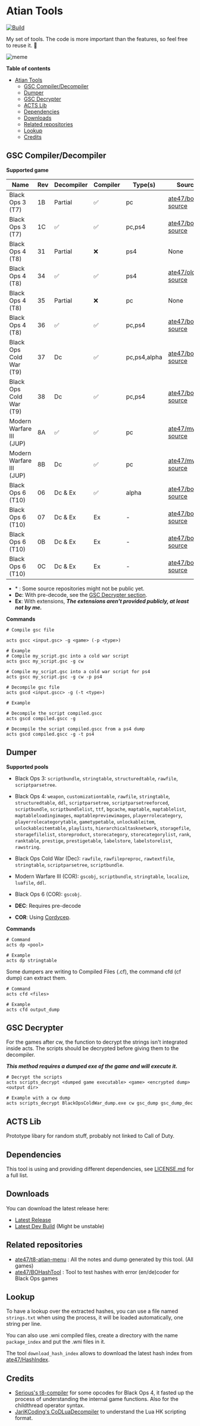# Atian Tools

[![Build](https://github.com/ate47/atian-cod-tools/actions/workflows/build.yml/badge.svg?branch=main)](https://github.com/ate47/atian-cod-tools/actions/workflows/build.yml)

My set of tools. The code is more important than the features, so feel free to reuse it. 🙂

![meme](docs/banner.png)

**Table of contents**

- [Atian Tools](#atian-tools)
	- [GSC Compiler/Decompiler](#gsc-compilerdecompiler)
	- [Dumper](#dumper)
	- [GSC Decrypter](#gsc-decrypter)
	- [ACTS Lib](#acts-lib)
	- [Dependencies](#dependencies)
	- [Downloads](#downloads)
	- [Related repositories](#related-repositories)
	- [Lookup](#lookup)
	- [Credits](#credits)


## GSC Compiler/Decompiler

**Supported game**

| Name                     | Rev | Decompiler | Compiler | Type(s) | Source\* |
| ------------------------ | -------- | ---------- | -------- | ---------| ----- |
| Black Ops 3 (T7)         | 1B       | Partial    | ✅        | pc | [ate47/bo3-source](https://github.com/ate47/bo3-source) |
| Black Ops 3 (T7)         | 1C       | ✅          | ✅        | pc,ps4 | [ate47/bo3-source](https://github.com/ate47/bo3-source) |
| Black Ops 4 (T8)         | 31       | Partial          | ❌        | ps4 | None |
| Black Ops 4 (T8)         | 34       | ✅          | ✅        | ps4 | [ate47/oldcod-source](https://github.com/ate47/oldcod-source) |
| Black Ops 4 (T8)         | 35       | Partial          | ❌        | pc | None |
| Black Ops 4 (T8)         | 36       | ✅          | ✅        | pc,ps4 | [ate47/bo4-source](https://github.com/ate47/bo4-source) |
| Black Ops Cold War (T9)  | 37       | Dc        | ✅        | pc,ps4,alpha| [ate47/bocw-source](https://github.com/ate47/bocw-source) |
| Black Ops Cold War (T9)  | 38       | Dc        | ✅        | pc,ps4| [ate47/bocw-source](https://github.com/ate47/bocw-source) |
| Modern Warfare III (JUP) | 8A       | ✅          | ✅      | pc | [ate47/mwiii-source](https://github.com/ate47/mwiii-source) |
| Modern Warfare III (JUP) | 8B       | Dc        | ✅       | pc | [ate47/mwiii-source](https://github.com/ate47/mwiii-source) |
| Black Ops 6 (T10)        | 06       | Dc & Ex  | ✅        | alpha | [ate47/bo6-source](https://github.com/ate47/bo6-source) |
| Black Ops 6 (T10)        | 07       | Dc & Ex  | Ex       |  - | [ate47/bo6-source](https://github.com/ate47/bo6-source) |
| Black Ops 6 (T10)        | 0B       | Dc & Ex  | Ex      |  -  | [ate47/bo6-source](https://github.com/ate47/bo6-source) |
| Black Ops 6 (T10)        | 0C       | Dc & Ex  | Ex      |  - | [ate47/bo6-source](https://github.com/ate47/bo6-source) |

- \* : Some source repositories might not be public yet.
- **Dc**: With pre-decode, see the [GSC Decrypter section](#gsc-decrypter).
- **Ex**: With extensions, ***The extensions aren't provided publicly, at least not by me.***

**Commands**
```pwsh
# Compile gsc file

acts gscc <input.gsc> -g <game> (-p <type>)

# Example
# Compile my_script.gsc into a cold war script
acts gscc my_script.gsc -g cw

# Compile my_script.gsc into a cold war script for ps4
acts gscc my_script.gsc -g cw -p ps4
```

```pwsh
# Decompile gsc file
acts gscd <input.gscc> -g (-t <type>)

# Example

# Decompile the script compiled.gscc
acts gscd compiled.gscc -g

# Decompile the script compiled.gscc from a ps4 dump
acts gscd compiled.gscc -g -t ps4
```

## Dumper

**Supported pools**

- Black Ops 3: `scriptbundle`, `stringtable`, `structuredtable`, `rawfile`, `scriptparsetree`.
- Black Ops 4: `weapon`, `customizationtable`, `rawfile`, `stringtable`, `structuredtable`, `ddl`, `scriptparsetree`, `scriptparsetreeforced`, `scriptbundle`, `scriptbundlelist`, `ttf`, `bgcache`, `maptable`, `maptablelist`, `maptableloadingimages`, `maptablepreviewimages`, `playerrolecategory`, `playerrolecategorytable`, `gametypetable`, `unlockableitem`, `unlockableitemtable`, `playlists`, `hierarchicaltasknetwork`, `storagefile`, `storagefilelist`, `storeproduct`, `storecategory`, `storecategorylist`, `rank`, `ranktable`, `prestige`, `prestigetable`, `labelstore`, `labelstorelist`, `rawstring`.
- Black Ops Cold War (Dec): `rawfile`, `rawfilepreproc`, `rawtextfile`, `stringtable`, `scriptparsetree`, `scriptbundle`.
- Modern Warfare III (COR): `gscobj`, `scriptbundle`, `stringtable`, `localize`, `luafile`, `ddl`.
- Black Ops 6 (COR): `gscobj`.

- **DEC**: Requires pre-decode
- **COR**: Using [Cordycep](https://github.com/Scobalula/Cordycep).

**Commands**
```pwsh
# Command
acts dp <pool>

# Example
acts dp stringtable
```

Some dumpers are writing to Compiled Files (.cf), the command cfd (cf dump) can extract them.

```pwsh
# Command
acts cfd <files>

# Example
acts cfd output_dump
```

## GSC Decrypter

For the games after cw, the function to decrypt the strings isn't integrated inside acts. The scripts should be decrypted before giving them to the decompiler.

***This method requires a dumped exe of the game and will execute it.***

```pwsh
# Decrypt the scripts
acts scripts_decrypt <dumped game executable> <game> <encrypted dump> <output dir>

# Example with a cw dump
acts scripts_decrypt BlackOpsColdWar_dump.exe cw gsc_dump gsc_dump_dec
```

## ACTS Lib

Prototype libary for random stuff, probably not linked to Call of Duty.

## Dependencies

This tool is using and providing different dependencies, see [LICENSE.md](LICENSE.md) for a full list.

## Downloads

You can download the latest release here:

- [Latest Release](https://github.com/ate47/atian-cod-tools/releases/latest)
- [Latest Dev Build](https://github.com/ate47/atian-cod-tools/releases/tag/latest_build) (Might be unstable)

## Related repositories

- [ate47/t8-atian-menu](https://github.com/ate47/t8-atian-menu/tree/master/docs/notes) : All the notes and dump generated by this tool. (All games)
- [ate47/BOHashTool](https://github.com/ate47/BOHashTool) : Tool to test hashes with error (en/de)coder for Black Ops games

## Lookup

To have a lookup over the extracted hashes, you can use a file named `strings.txt` when using the process, it will be loaded automatically, one string per line.

You can also use .wni compiled files, create a directory with the name `package_index` and put the .wni files in it.

The tool `download_hash_index` allows to download the latest hash index from [ate47/HashIndex](https://github.com/ate47/HashIndex).

## Credits

- [Serious's t8-compiler](https://github.com/shiversoftdev/t7-compiler) for some opcodes for Black Ops 4, it fasted up the process of understanding the internal game functions. Also for the childthread operator syntax.
- [JariKCoding's CoDLuaDecompiler](https://github.com/JariKCoding/CoDLuaDecompiler) to understand the Lua HK scripting format.
